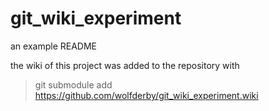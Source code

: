 # git_wiki_experiment

an example README

the wiki of this project was added to the repository with

> git submodule add https://github.com/wolfderby/git_wiki_experiment.wiki
